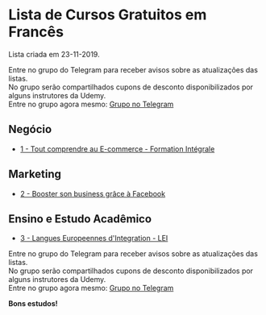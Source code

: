# Lista de Cursos Gratuitos em Francês

Lista criada em 23-11-2019.

Entre no grupo do Telegram para receber avisos sobre as atualizações das listas.  
No grupo serão compartilhados cupons de desconto disponibilizados por alguns instrutores da Udemy.  
Entre no grupo agora mesmo: [Grupo no Telegram](http://bit.ly/2UvKbVX)


## Negócio
 - [ 1 - Tout comprendre au E-commerce - Formation Intégrale](https://www.udemy.com/course/ecommerce-impakt/?deal_code=UDEAFFBFS19&ranMID=39197&ranEAID=FYTGsFWqJEA&ranSiteID=FYTGsFWqJEA-Ao18Exfyss.WPQkGbRxGJA&LSNPUBID=FYTGsFWqJEA)


## Marketing
 - [ 2 - Booster son business grâce à Facebook](https://www.udemy.com/course/booster-son-business-grace-a-facebook/?deal_code=UDEAFFBFS19&ranMID=39197&ranEAID=FYTGsFWqJEA&ranSiteID=FYTGsFWqJEA-Ao18Exfyss.WPQkGbRxGJA&LSNPUBID=FYTGsFWqJEA)


## Ensino e Estudo Acadêmico
 - [ 3 - Langues Europeennes d'Integration - LEI](https://www.udemy.com/course/langues-europeennes-dintegration-lei/?deal_code=UDEAFFBFS19&ranMID=39197&ranEAID=FYTGsFWqJEA&ranSiteID=FYTGsFWqJEA-Ao18Exfyss.WPQkGbRxGJA&LSNPUBID=FYTGsFWqJEA)


Entre no grupo do Telegram para receber avisos sobre as atualizações das listas.  
No grupo serão compartilhados cupons de desconto disponibilizados por alguns instrutores da Udemy.  
Entre no grupo agora mesmo: [Grupo no Telegram](http://bit.ly/2UvKbVX)


**Bons estudos!**
